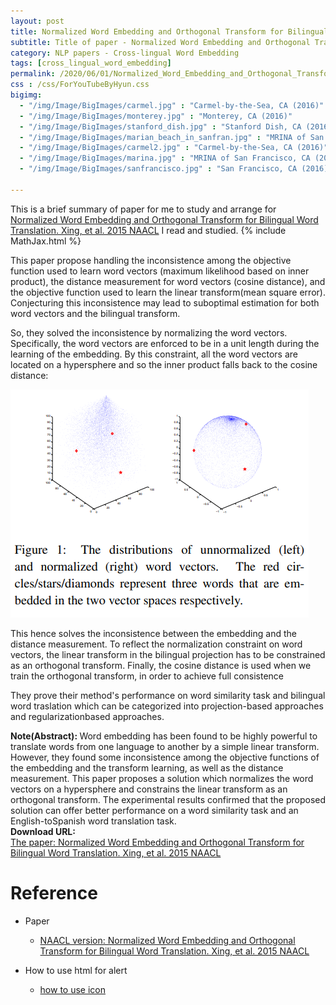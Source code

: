 ```yaml
---
layout: post
title: Normalized Word Embedding and Orthogonal Transform for Bilingual Word Translation
subtitle: Title of paper - Normalized Word Embedding and Orthogonal Transform for Bilingual Word Translation
category: NLP papers - Cross-lingual Word Embedding
tags: [cross_lingual_word_embedding]
permalink: /2020/06/01/Normalized_Word_Embedding_and_Orthogonal_Transform_for_Bilingual_Word_Translation/
css : /css/ForYouTubeByHyun.css
bigimg: 
  - "/img/Image/BigImages/carmel.jpg" : "Carmel-by-the-Sea, CA (2016)"
  - "/img/Image/BigImages/monterey.jpg" : "Monterey, CA (2016)"
  - "/img/Image/BigImages/stanford_dish.jpg" : "Stanford Dish, CA (2016)"
  - "/img/Image/BigImages/marian_beach_in_sanfran.jpg" : "MRINA of San Francisco, CA (2016)"
  - "/img/Image/BigImages/carmel2.jpg" : "Carmel-by-the-Sea, CA (2016)"
  - "/img/Image/BigImages/marina.jpg" : "MRINA of San Francisco, CA (2016)"
  - "/img/Image/BigImages/sanfrancisco.jpg" : "San Francisco, CA (2016)"
  
---
```


This is a brief summary of paper for me to study and arrange for [Normalized Word Embedding and Orthogonal Transform for Bilingual Word Translation. Xing, et al. 2015 NAACL](https://www.aclweb.org/anthology/N15-1104/) I read and studied. 
{% include MathJax.html %}

This paper propose handling the inconsistence among the objective function used to learn word vectors (maximum likelihood based on inner product), the distance measurement for word vectors (cosine distance), and the objective function used to learn the linear transform(mean square error). Conjecturing this inconsistence may lead to suboptimal estimation for both word vectors and the bilingual transform.

So, they solved the inconsistence by normalizing the word vectors. Specifically, the word vectors are enforced to be in a unit length during the learning of the embedding. By this constraint, all the word vectors are located on a hypersphere and so the inner product falls back to the cosine distance:

![Xing, et al. 2015 NAACL](/img/Image/NaturalLanguageProcessing/NLPLabs/Paper_Investigation/Cross_lingual_embedding/2020-06-01-Normalized_Word_Embedding_and_Orthogonal_Transform_for_Bilingual_Word_Translation/normalized_vector.PNG)

This hence solves the inconsistence between the embedding and the distance measurement. To reflect the normalization constraint on word vectors, the linear transform in the bilingual projection has to be constrained as an orthogonal transform. Finally, the cosine distance is used when we train the orthogonal transform, in order to achieve full consistence

They prove their method's performance on word similarity task and bilingual word traslation which can be categorized into projection-based approaches and regularizationbased approaches.

<div class="alert alert-info" role="alert"><i class="fa fa-info-circle"></i> <b>Note(Abstract): </b>
Word embedding has been found to be highly powerful to translate words from one language to another by a simple linear transform. However, they found some inconsistence among the objective functions of the embedding and the transform learning, as well as the distance measurement. This paper proposes a solution which normalizes the word vectors on a hypersphere and constrains the linear transform as an orthogonal transform. The experimental results confirmed that the proposed solution can offer better performance on a word similarity task and an English-toSpanish word translation task.
</div>
    
<div class="alert alert-success" role="alert"><i class="fa fa-paperclip fa-lg"></i> <b>Download URL: </b><br>
  <a href="https://www.aclweb.org/anthology/N15-1104/">The paper: Normalized Word Embedding and Orthogonal Transform for Bilingual Word Translation. Xing, et al. 2015 NAACL</a>
</div>

# Reference 

- Paper 
   - [NAACL version: Normalized Word Embedding and Orthogonal Transform for Bilingual Word Translation. Xing, et al. 2015 NAACL](https://www.aclweb.org/anthology/N15-1104/)
  
  
- How to use html for alert
  - [how to use icon](http://idratherbewriting.com/documentation-theme-jekyll/mydoc_icons.html)
    




























